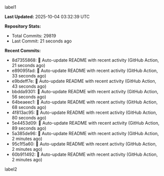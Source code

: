 
label1 
<!-- ACTIVITY_START -->
**Last Updated:** 2025-10-04 03:32:39 UTC

**Repository Stats:**
- Total Commits: 29819
- Last Commit: 21 seconds ago

**Recent Commits:**
- 8d7355868: 🤖 Auto-update README with recent activity (GitHub Action, 21 seconds ago)
- e89095fad: 🤖 Auto-update README with recent activity (GitHub Action, 33 seconds ago)
- e9bdeff7e: 🤖 Auto-update README with recent activity (GitHub Action, 43 seconds ago)
- bbdda9301: 🤖 Auto-update README with recent activity (GitHub Action, 56 seconds ago)
- 64beaeec1: 🤖 Auto-update README with recent activity (GitHub Action, 68 seconds ago)
- 4f813ac95: 🤖 Auto-update README with recent activity (GitHub Action, 80 seconds ago)
- 5e4453d09: 🤖 Auto-update README with recent activity (GitHub Action, 89 seconds ago)
- 5a385de96: 🤖 Auto-update README with recent activity (GitHub Action, 2 minutes ago)
- 95c1f5a60: 🤖 Auto-update README with recent activity (GitHub Action, 2 minutes ago)
- 60b911492: 🤖 Auto-update README with recent activity (GitHub Action, 2 minutes ago)
<!-- ACTIVITY_END -->

label2
